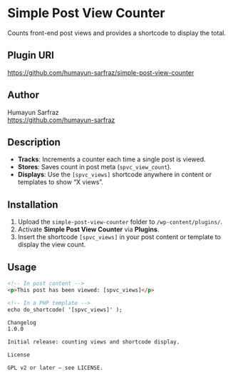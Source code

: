# Simple Post View Counter

Counts front-end post views and provides a shortcode to display the total.

## Plugin URI

https://github.com/humayun-sarfraz/simple-post-view-counter

## Author

Humayun Sarfraz  
https://github.com/humayun-sarfraz

## Description

- **Tracks**: Increments a counter each time a single post is viewed.  
- **Stores**: Saves count in post meta (`spvc_view_count`).  
- **Displays**: Use the `[spvc_views]` shortcode anywhere in content or templates to show “X views”.

## Installation

1. Upload the `simple-post-view-counter` folder to `/wp-content/plugins/`.  
2. Activate **Simple Post View Counter** via **Plugins**.  
3. Insert the shortcode `[spvc_views]` in your post content or template to display the view count.

## Usage

```html
<!-- In post content -->
<p>This post has been viewed: [spvc_views]</p>

<!-- In a PHP template -->
echo do_shortcode( '[spvc_views]' );

Changelog
1.0.0

Initial release: counting views and shortcode display.

License

GPL v2 or later — see LICENSE.
